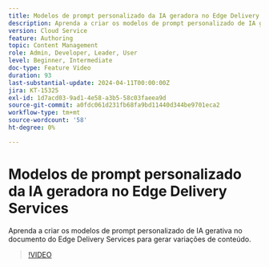 ```yaml
---
title: Modelos de prompt personalizado da IA geradora no Edge Delivery Services
description: Aprenda a criar os modelos de prompt personalizado de IA gerativa no documento do Edge Delivery Services para gerar variações de conteúdo.
version: Cloud Service
feature: Authoring
topic: Content Management
role: Admin, Developer, Leader, User
level: Beginner, Intermediate
doc-type: Feature Video
duration: 93
last-substantial-update: 2024-04-11T00:00:00Z
jira: KT-15325
exl-id: 1d7acd03-9ad1-4e58-a3b5-58c03faeea9d
source-git-commit: a0fdc061d231fb68fa9bd11440d344be9701eca2
workflow-type: tm+mt
source-wordcount: '58'
ht-degree: 0%

---
```


# Modelos de prompt personalizado da IA geradora no Edge Delivery Services

Aprenda a criar os modelos de prompt personalizado de IA gerativa no documento do Edge Delivery Services para gerar variações de conteúdo.

>[!VIDEO](https://video.tv.adobe.com/v/3428316/?learn=on)


